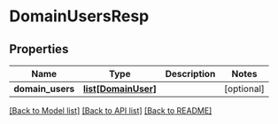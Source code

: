# DomainUsersResp

## Properties
Name | Type | Description | Notes
------------ | ------------- | ------------- | -------------
**domain_users** | [**list[DomainUser]**](DomainUser.md) |  | [optional] 

[[Back to Model list]](../README.md#documentation-for-models) [[Back to API list]](../README.md#documentation-for-api-endpoints) [[Back to README]](../README.md)


